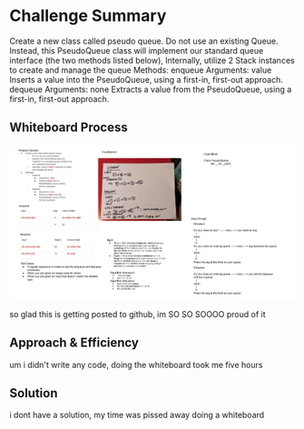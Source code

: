 # Challenge Summary
<!-- Description of the challenge -->

Create a new class called pseudo queue.
Do not use an existing Queue.
Instead, this PseudoQueue class will implement our standard queue interface (the two methods listed below),
Internally, utilize 2 Stack instances to create and manage the queue
Methods:
enqueue
Arguments: value
Inserts a value into the PseudoQueue, using a first-in, first-out approach.
dequeue
Arguments: none
Extracts a value from the PseudoQueue, using a first-in, first-out approach.

## Whiteboard Process
<!-- Embedded whiteboard image -->
![whiteboard](code_challenge_class_11.png)

so glad this is getting posted to github, im SO SO SOOOO proud of it

## Approach & Efficiency
<!-- What approach did you take? Why? What is the Big O space/time for this approach? -->

um i didn't write any code, doing the whiteboard took me five hours


## Solution
<!-- Show how to run your code, and examples of it in action -->

i dont have a solution, my time was pissed away doing a whiteboard
